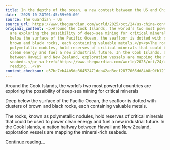 ```yaml
---
title: In the depths of the ocean, a new contest between the US and China emerges
date: '2025-10-24T01:45:59+00:00'
source: The Guardian - US
source_url: https://www.theguardian.com/world/2025/oct/24/us-china-contest-potential-deep-sea-mineral-mining-cook-islands
original_content: <p>Around the Cook Islands, the world’s two most powerful countries
  are exploring the possibility of deep-sea mining for critical minerals</p><p>Deep
  below the surface of the Pacific Ocean, the seafloor is dotted with clusters of
  brown and black rocks, each containing valuable metals.</p><p>The rocks, known as
  polymetallic nodules, hold reserves of critical minerals that could be used to power
  clean energy and fuel a new industrial future. In the Cook Islands, a nation halfway
  between Hawaii and New Zealand, exploration vessels are mapping the mineral-rich
  seabeds.</p> <a href="https://www.theguardian.com/world/2025/oct/24/us-china-contest-potential-deep-sea-mineral-mining-cook-islands">Continue
  reading...</a>
content_checksum: e57bc7eb44b5de86452471deb42ad3ecf2877066dd84b8c9fb1216b46351f98c
---
```


Around the Cook Islands, the world’s two most powerful countries are exploring the possibility of deep-sea mining for critical minerals

Deep below the surface of the Pacific Ocean, the seafloor is dotted with clusters of brown and black rocks, each containing valuable metals.

The rocks, known as polymetallic nodules, hold reserves of critical minerals that could be used to power clean energy and fuel a new industrial future. In the Cook Islands, a nation halfway between Hawaii and New Zealand, exploration vessels are mapping the mineral-rich seabeds.

 [Continue reading...](https://www.theguardian.com/world/2025/oct/24/us-china-contest-potential-deep-sea-mineral-mining-cook-islands)